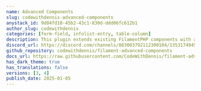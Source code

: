 ```yaml
---
name: Advanced Components
slug: codewithdennis-advanced-components
anystack_id: 9d84fd10-45b2-43c1-830d-ddd06fc612b1
author_slug: codewithdennis
categories: [form-field, infolist-entry, table-column]
description: This plugin extends existing FilamentPHP components with advanced features and enhanced functionality.
discord_url: https://discord.com/channels/883083792112300104/1353174945244647444
github_repository: codewithdennis/filament-advanced-components
docs_url: https://raw.githubusercontent.com/CodeWithDennis/filament-advanced-components-documentation/main/README.md
has_dark_theme: true
has_translations: false
versions: [3, 4]
publish_date: 2025-01-05
---
```

